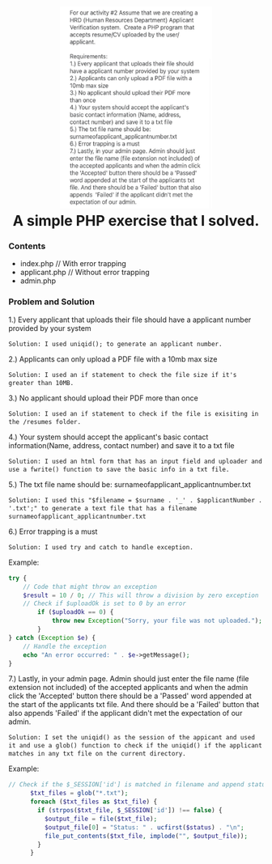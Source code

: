 <h1 align="center">
  <br>
  <a href="https://github.com/mkdirlove/PHP-Exercise"><img src="https://github.com/mkdirlove/PHP-Exercise/blob/main/task.jpg" width="300" height="400" alt="PHP-Exercise"></a>
  <br>
  A simple PHP exercise that I solved.
  <br>
</h1>

### Contents
- index.php       // With error trapping
- applicant.php   // Without error trapping
- admin.php


### Problem and Solution

1.) Every applicant that uploads their file should have a applicant number provided by your system
```
Solution: I used uniqid(); to generate an applicant number.
```
2.) Applicants can only upload a PDF file with a 10mb max size
```
Solution: I used an if statement to check the file size if it's greater than 10MB.
```
3.) No applicant should upload their PDF more  than once
```
Solution: I used an if statement to check if the file is exisiting in the /resumes folder.
```
4.) Your system should accept the applicant's basic contact information(Name, address, contact number) and save it to a txt file
```
Solution: I used an html form that has an input field and uploader and use a fwrite() function to save the basic info in a txt file.
```
5.) The txt file name should be: surnameofapplicant_applicantnumber.txt
```
Solution: I used this "$filename = $surname . '_' . $applicantNumber . '.txt';" to generate a text file that has a filename surnameofapplicant_applicantnumber.txt
```
6.) Error trapping is a must
```
Solution: I used try and catch to handle exception.
```
Example:
```php
try {
    // Code that might throw an exception
    $result = 10 / 0; // This will throw a division by zero exception
    // Check if $uploadOk is set to 0 by an error
        if ($uploadOk == 0) {
            throw new Exception("Sorry, your file was not uploaded.");
        }
} catch (Exception $e) {
    // Handle the exception
    echo "An error occurred: " . $e->getMessage();
}

```
7.) Lastly, in your admin page. Admin should just enter the file name (file extension not included) of the accepted applicants and when the admin click the 'Accepted' button there should be a 'Passed' word appended at the start of the applicants txt file. And there should be a 'Failed' button that also appends 'Failed' if the applicant didn't met the expectation of our admin.
```
Solution: I set the uniqid() as the session of the appicant and used it and use a glob() function to check if the uniqid() if the applicant matches in any txt file on the current directory.
```
Example:
```php
// Check if the $_SESSION['id'] is matched in filename and append status
      $txt_files = glob("*.txt");
      foreach ($txt_files as $txt_file) {
        if (strpos($txt_file, $_SESSION['id']) !== false) {
          $output_file = file($txt_file);
          $output_file[0] = "Status: " . ucfirst($status) . "\n";
          file_put_contents($txt_file, implode("", $output_file));
        }
      }
```

